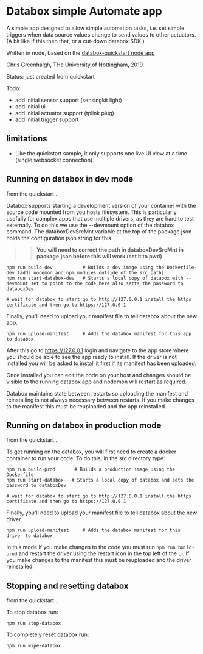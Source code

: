# Databox simple Automate app

A simple app designed to allow simple automation tasks, i.e. set
simple triggers when data source values change to send values to
other actuators. (A bit like if this then that, or a cut-down
databox SDK.)

Written in node, based on the 
[databox-quickstart node app](https://github.com/me-box/databox-quickstart/tree/master/node/app)

Chris Greenhalgh, THe University of Nottingham, 2019.

Status: just created from quickstart

Todo: 
- add initial sensor support (sensingkit light)
- add initial ui
- add initial actuator support (tplink plug)
- add initial trigger support

## limitations

- Like the quickstart sample, it only supports one live UI view
  at a time (single websocket connection).


## Running on databox in dev mode

from the quickstart...

Databox supports starting a development version of your container with the source code mounted from you hosts filesystem. This is particularly usefully for complex apps that use multiple drivers, as they are hard to test externally. To do this we use the --devmount option of the databox command. The databoxDevSrcMnt variable at the top of the package.json holds the configuration json string for this.

>> **You will need to correct the path in databoxDevSrcMnt in package.json before this will work (set it to pwd).**

```
npm run build-dev           # Builds a dev image using the Dockerfile-dev (adds nodemon and npm_modules outside of the src path)
npm run start-databox-dev   # Starts a local copy of databox with --devmount set to point to the code here also setts the password to databoxDev

# wait for databox to start go to http://127.0.0.1 install the https certificate and then go to https://127.0.0.1
```

Finally, you'll need to upload your manifest file to tell databox about the new app.

```
npm run upload-manifest     # Adds the databox manifest for this app to databox
```

After this go to https://127.0.0.1 login and navigate to the app store where you should be able to see the app ready to install. If the driver is not installed you will be asked to install it first if its manifest has been uploaded.

Once installed you can edit the code on your host and changes should be visible to the running databox app and nodemon will restart as required.

Databox maintains state between restarts so uploading the manifest and reinstalling is not always necessary between restarts.
If you make changes to the manifest this must be reuploaded and the app reinstalled.


## Running on databox in production mode

from the quickstart...

To get running on the databox, you will first need to create a docker container to run your code.  To do this, in the src directory type:

```
npm run build-prod       # Builds a production image using the Dockerfile
npm run start-databox   # Starts a local copy of databox and sets the password to databoxDev

# wait for databox to start go to http://127.0.0.1 install the https certificate and then go to https://127.0.0.1

```

Finally, you'll need to upload your manifest file to tell databox about the new driver.

```
npm run upload-manifest     # Adds the databox manifest for this driver to databox
```

In this mode if you make changes to the code you must run `npm run build-prod` and restart the driver using the restart icon in the top left of the ui.
If you make changes to the manifest this must be reuploaded and the driver reinstalled.

## Stopping and resetting databox

from the quickstart...

To stop databox run:

```
npm run stop-databox
```

To completely reset databox run:

```
npm run wipe-databox
```

